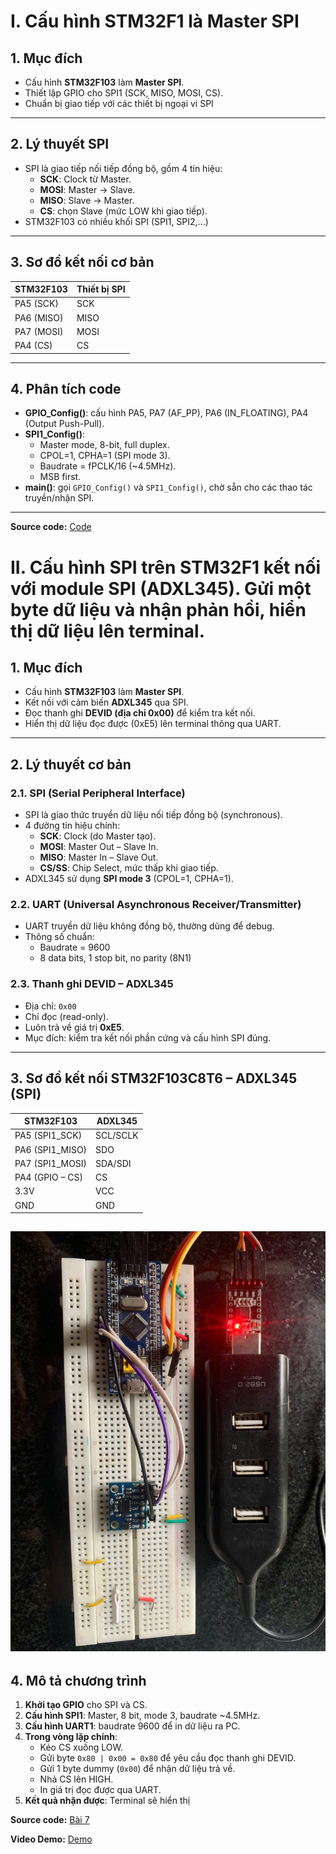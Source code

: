 # I. Cấu hình STM32F1 là Master SPI
## 1. Mục đích
- Cấu hình **STM32F103** làm **Master SPI**.  
- Thiết lập GPIO cho SPI1 (SCK, MISO, MOSI, CS).  
- Chuẩn bị giao tiếp với các thiết bị ngoại vi SPI

---

## 2. Lý thuyết SPI
- SPI là giao tiếp nối tiếp đồng bộ, gồm 4 tín hiệu:  
  - **SCK**: Clock từ Master.  
  - **MOSI**: Master → Slave.  
  - **MISO**: Slave → Master.  
  - **CS**: chọn Slave (mức LOW khi giao tiếp).  
- STM32F103 có nhiều khối SPI (SPI1, SPI2,...) 

---

## 3. Sơ đồ kết nối cơ bản
| STM32F103 | Thiết bị SPI |
|-----------|--------------|
| PA5 (SCK) | SCK |
| PA6 (MISO)| MISO|
| PA7 (MOSI)| MOSI|
| PA4 (CS)  | CS  |

---

## 4. Phân tích code
- **GPIO_Config()**: cấu hình PA5, PA7 (AF_PP), PA6 (IN_FLOATING), PA4 (Output Push-Pull).  
- **SPI1_Config()**:  
  - Master mode, 8-bit, full duplex.  
  - CPOL=1, CPHA=1 (SPI mode 3).  
  - Baudrate = fPCLK/16 (~4.5MHz).  
  - MSB first.  
- **main()**: gọi `GPIO_Config()` và `SPI1_Config()`, chờ sẵn cho các thao tác truyền/nhận SPI.  

---

**Source code:** [Code](7.1.c) 


# II. Cấu hình SPI trên STM32F1 kết nối với module SPI (ADXL345). Gửi một byte dữ liệu và nhận phản hồi, hiển thị dữ liệu lên terminal.
## 1. Mục đích
- Cấu hình **STM32F103** làm **Master SPI**.  
- Kết nối với cảm biến **ADXL345** qua SPI.  
- Đọc thanh ghi **DEVID (địa chỉ 0x00)** để kiểm tra kết nối.  
- Hiển thị dữ liệu đọc được (0xE5) lên terminal thông qua UART.  

---

## 2. Lý thuyết cơ bản

### 2.1. SPI (Serial Peripheral Interface)
- SPI là giao thức truyền dữ liệu nối tiếp đồng bộ (synchronous).  
- 4 đường tín hiệu chính:
  - **SCK**: Clock (do Master tạo).  
  - **MOSI**: Master Out – Slave In.  
  - **MISO**: Master In – Slave Out.  
  - **CS/SS**: Chip Select, mức thấp khi giao tiếp.  
- ADXL345 sử dụng **SPI mode 3** (CPOL=1, CPHA=1).  

### 2.2. UART (Universal Asynchronous Receiver/Transmitter)
- UART truyền dữ liệu không đồng bộ, thường dùng để debug.  
- Thông số chuẩn:
  - Baudrate = 9600  
  - 8 data bits, 1 stop bit, no parity (8N1)  

### 2.3. Thanh ghi DEVID – ADXL345
- Địa chỉ: `0x00`  
- Chỉ đọc (read-only).  
- Luôn trả về giá trị **0xE5**.  
- Mục đích: kiểm tra kết nối phần cứng và cấu hình SPI đúng.  

---

## 3. Sơ đồ kết nối STM32F103C8T6 – ADXL345 (SPI)

| STM32F103 | ADXL345 |
|-----------|---------|
| PA5 (SPI1_SCK)  | SCL/SCLK |
| PA6 (SPI1_MISO) | SDO      |
| PA7 (SPI1_MOSI) | SDA/SDI  |
| PA4 (GPIO – CS) | CS       |
| 3.3V             | VCC      |
| GND              | GND      |

![alt text](SPI.jpg) 
---

## 4. Mô tả chương trình

1. **Khởi tạo GPIO** cho SPI và CS.  
2. **Cấu hình SPI1**: Master, 8 bit, mode 3, baudrate ~4.5MHz.  
3. **Cấu hình UART1**: baudrate 9600 để in dữ liệu ra PC.  
4. **Trong vòng lặp chính**:
   - Kéo CS xuống LOW.  
   - Gửi byte `0x80 | 0x00 = 0x80` để yêu cầu đọc thanh ghi DEVID.  
   - Gửi 1 byte dummy (`0x00`) để nhận dữ liệu trả về.  
   - Nhả CS lên HIGH.  
   - In giá trị đọc được qua UART.  
5. **Kết quả nhận được**: Terminal sẽ hiển thị

**Source code:** [Bài 7](7.2.c)  

**Video Demo:** [Demo](https://drive.google.com/file/d/1kkN5NX923quCowhPOLtsPBhzEQKVJW5f/view?usp=sharing)  







